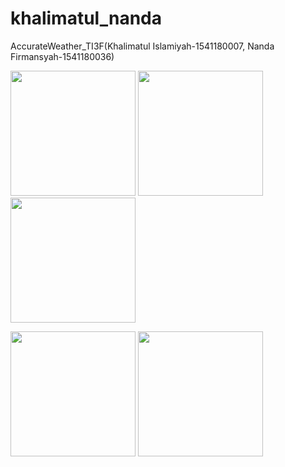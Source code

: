 # khalimatul_nanda
AccurateWeather_TI3F(Khalimatul Islamiyah-1541180007, Nanda Firmansyah-1541180036)

<img src="https://user-images.githubusercontent.com/33865168/35573837-bf13ecaa-060a-11e8-84ce-c53616329da3.png" width="200"> <img src="https://user-images.githubusercontent.com/33865168/35574800-602872c6-060d-11e8-8713-79c8a6acff2c.png" width="200"> <img src="https://user-images.githubusercontent.com/33865168/35575010-e3b6e668-060d-11e8-957e-79646bd3c1d8.png" width="200"> 

<img src="https://user-images.githubusercontent.com/33865168/35576636-1558f7c0-0612-11e8-9779-032acac03bb4.png" width="200"> <img src="https://user-images.githubusercontent.com/33865168/35576638-15a15934-0612-11e8-90d7-f95a65d48b46.png" width="200">
